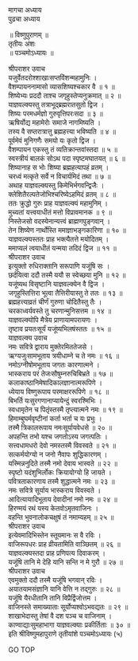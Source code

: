 मागचा अध्याय  
पुढचा अध्याय  
  
॥ विष्णुपुराणम् ॥  
तृतीयः अंशः  
॥ पञ्चमोऽध्यायः ॥  
  
श्रीपराशर उवाच  
यजुर्वेतदरोश्शाखाःसप्तविंशन्महामुनिः ।  
वैशम्पायननामासो व्यासशिष्यश्चकार वै ॥ १ ॥  
शिष्येभ्यः प्रददौ ताश्च जगृहुस्तेप्यनुक्रमात् ॥ २ ॥  
याज्ञवल्क्यस्तु तत्राभूद्ब्रह्मरातसुतो द्विज ।  
शिष्यः परमधर्मज्ञो गुरुवृत्तिपरःसदा ॥ ३ ॥  
ऋषिर्योद्य महामेरोः समाजे नागमिष्यति ।  
तस्य वै सप्तरात्रात्तु ब्रह्महत्त्या भविष्यति ॥ ४ ॥  
पूर्वमेवं मुनिगणैः समयो यः कृतो द्विज ।  
वैशम्पायन एकस्तु तं व्यतिक्रान्तवांस्तदा ॥ ५ ॥  
स्वस्त्रीयं बालकं सोऽथ पदा स्पृष्टमघातयत् ॥ ६ ॥  
शिष्यानाह स भोः शिष्या ब्रह्महत्यापहं व्रतम् ।  
चरध्वं मत्कृते सर्वे न विचार्यमिदं तथा ॥ ७ ॥  
अथाह याज्ञवल्क्यस्तु किमेभिर्भगवन्द्विजैः ।  
क्लेशितैरल्पतेजोभिश्चरिष्येऽहमिदं व्रतम् ॥ ८ ॥  
ततः क्रुद्धो गुरुः प्राह याज्ञवल्क्यं महामुनिम् ।  
मुच्यतां यत्त्वयाधीतं मत्तो विप्रावमानक ॥ ९ ॥  
निस्तेजसो वदस्येनान्यत्त्वं ब्राह्मणपुङ्गवान् ।  
तेन शिष्येण नार्थोस्ति ममाज्ञाभङ्गकारिणा ॥ १० ॥  
याज्ञवल्क्यस्ततः प्राह भक्त्यैतत्ते मयोदितम् ।  
ममाप्यलं त्वयाधीतं यन्मया तदिदं द्विज ॥ ११ ॥  
श्रीपराशर उवाच  
इत्युक्तो रुधिराक्तानि सरूपाणि यजूंषि सः ।  
छर्दयित्वा ददौ तस्मै ययौ स स्वेच्छया मुनि ॥ १२ ॥  
यजूंष्यथ विसृष्टानि याज्ञवल्क्येन वै द्विज ।  
जगृहुस्तित्तिरा भूत्वा तैत्तिरीयास्तु ते ततः ॥ १३ ॥  
ब्रह्महत्त्याव्रतं चीर्णं गुरुणा चोदितैस्तु तैः ।  
चरकाध्वर्यवस्ते तु चरणान्मुनिसत्तम ॥ १४ ॥  
याज्ञवल्क्योपि मैत्रेय प्राणायामपरायणः ।  
तृष्टाव प्रयतःसूर्यं यजूंष्यभिलषंस्ततः ॥ १५ ॥  
याज्ञवल्क्य उवाच  
नमः सवित्रे द्वाराय मुक्तेरमिततेजसे ।  
ऋग्यजुःसामभूताय त्रयीधाम्ने च ते नमः ॥ १६ ॥  
नमोऽग्नीषोमभूताय जगतः कारणात्मने ।  
भास्कराय परं तेजःसौषुम्नरुचिबिभ्रते ॥ १७ ॥  
कलाकाष्ठानिमेषादिकालज्ञानात्मरूपिणे ।  
ध्येयाय विष्णुरूपाय परमाक्षररूपिणे ॥ १८ ॥  
बिभर्ति यःसुरगणानाप्यायेन्दुं स्वरश्मिभिः ।  
स्वधामृतेन च पितृंस्तस्मै तृप्त्यात्मने नमः ॥ १९ ॥  
हिमाम्बुघर्मवृष्टीनां कर्ता भर्ता च यः प्रभुः ।  
तस्मै त्रिकालरूपाय नमःसूर्यायवेधसे ॥ २० ॥  
अपहन्ति तभो यश्च जगतोऽस्य जगत्पतिः ।  
सत्त्वधामधरो देवो नमस्तस्मै विवस्वते ॥ २१ ॥  
सत्कर्मयोग्यो न जनो नैवापः शुद्धिकारणम् ।  
यस्मिन्ननुदिते तस्मै नमो देवाय भास्वते ॥ २२ ॥  
स्पृष्टो यदंशुभिर्लोकः क्रियायोग्यो हि जायते ।  
पवित्रताकारणाय तस्मै शुद्धात्मने नमः ॥ २३ ॥  
नमः सवित्रे सूर्याय भास्कराय विवस्वते ।  
आदित्यायादिभूताय देवादीनां नमो नमः ॥ २४ ॥  
हिरण्मयं रथं यस्य केतवोऽमृतवाजिनः ।  
वहन्ति भुवनालोकचक्षुषं तं नमाम्यहम् ॥ २५ ॥  
श्रीपराशर उवाच  
इत्येवमादिभिस्तेन स्तूयमानः स वै रविः ।  
वाजिरूपधरः प्राह व्रीयतामिति वाञ्छितम् ॥ २६ ॥  
याज्ञवल्क्यस्तदा प्राह प्रणिपत्य दिवाकरम् ।  
यजूंषि तानि मे देहि यानि सन्ति न मे गुरौ ॥ २७ ॥  
श्रीपराशर उवाच  
एवमुक्तो ददौ तस्मै यजूंषि भगवान् रविः ।  
अयातयामसंज्ञानि यानि वेत्ति न तद्गुरुः ॥ २८ ॥  
यजूंषि यैरधीतानि तानि विप्रैर्द्विजोत्तम ।  
वाजिनस्ते समाख्याताः सूर्योप्यश्वोऽभवद्यतः ॥ २९ ॥  
शाखाभेदास्तु तेषां वै दश पञ्च च वाजिनाम् ।  
काण्वाद्याःसुमहाभागा याज्ञवल्क्याः प्रकीर्तिताः ॥ ३० ॥  
इति श्रीविष्णुमहापुराणे तृतीयांशे पञ्चमोऽध्यायः (५)  
  
  
  
GO TOP
